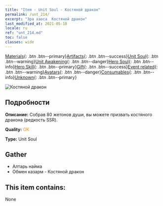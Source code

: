 ```yaml
---
title: "Item - Unit Soul - Костяной дракон"
permalink: /unt_214/
excerpt: "Эра хаоса  Костяной дракон"
last_modified_at: 2021-05-18
locale: ru
ref: "unt_214.md"
toc: false
classes: wide
---
```

 [Materials](/ItemsRU/){: .btn .btn--primary}[Artifacts](/ItemsRU/Artifacts/){: .btn .btn--success}[Unit Soul](/ItemsRU/UnitSoul/){: .btn .btn--warning}[Unit Awakening](/ItemsRU/UnitAwakening/){: .btn .btn--danger}[Hero Soul](/ItemsRU/HeroSoul/){: .btn .btn--info}[Hero Skill](/ItemsRU/HeroSkill/){: .btn .btn--primary}[Gift](/ItemsRU/Gift/){: .btn .btn--success}[Event related](/ItemsRU/Events/){: .btn .btn--warning}[Avatars](/ItemsRU/Avatars/){: .btn .btn--danger}[Consumables](/ItemsRU/Consumables/){: .btn .btn--info}[Unknown](/ItemsRU/Unknown/){: .btn .btn--primary}

 ![Костяной дракон](/images/u/ti_gulong.jpg)

## Подробности
 **Описание:** Собрав 80 жетонов души, вы можете призвать костяного дракона (редкость SSR).

 **Quality:** <span style="color: #FF8C00">OK</span>

 **Type:** Unit Soul

## Gather

*    Алтарь найма 
*    Обмен казарм - Костяной дракон 

## This item contains:

  None

